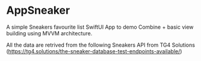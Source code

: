 # AppSneaker

A simple Sneakers favourite list SwiftUI App to demo Combine + basic view building using MVVM architecture. 

All the data are retrived from the following Sneakers API from TG4 Solutions (https://tg4.solutions/the-sneaker-database-test-endpoints-available/)

